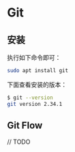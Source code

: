 # Git

## 安装

执行如下命令即可：

```bash
sudo apt install git
```

下面查看安装的版本：

```bash
$ git --version
git version 2.34.1
```

## Git Flow

// TODO